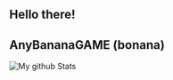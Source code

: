 ## Hello there!

## AnyBananaGAME (bonana)

![My github Stats](https://github-readme-stats.vercel.app/api?username=AnyBananaGAME&show_icons=true&theme=tokyonight)
